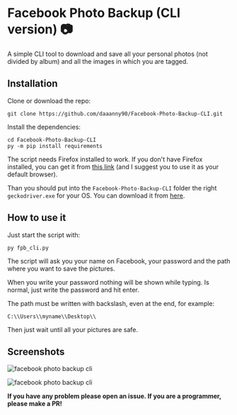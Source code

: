 # Facebook Photo Backup (CLI version) :camera:
A simple CLI tool to download and save all your personal photos (not divided by album) and all the images in which you are tagged.


## Installation
Clone or download the repo:
```
git clone https://github.com/daaanny90/Facebook-Photo-Backup-CLI.git
```

Install the dependencies:
```
cd Facebook-Photo-Backup-CLI
py -m pip install requirements
```

The script needs Firefox installed to work. If you don't have Firefox installed, you can get it from [this link](https://www.mozilla.org/en-US/firefox/new/) (and I suggest you to use it as your default browser).

Than you should put into the `Facebook-Photo-Backup-CLI` folder the right `geckodriver.exe` for your OS. You can download it from [here](https://github.com/mozilla/geckodriver/releases).

## How to use it
Just start the script with:
```
py fpb_cli.py
```
The script will ask you your name on Facebook, your password and the path where you want to save the pictures.

When you write your password nothing will be shown while typing. Is normal, just write the password and hit enter.

The path must be written with backslash, even at the end, for example:
```
C:\\Users\\myname\\Desktop\\
```
Then just wait until all your pictures are safe.


## Screenshots
![facebook photo backup cli](https://github.com/daaanny90/Facebook-Photo-Backup-CLI/blob/master/screen_1.JPG)

![facebook photo backup cli](https://github.com/daaanny90/Facebook-Photo-Backup-CLI/blob/master/screen_2.JPG)


**If you have any problem please open an issue. If you are a programmer, please make a PR!**
